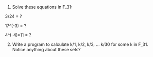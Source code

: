 1. Solve these equations in F_31:

3/24 = ?

17^(-3) = ?

4^(-4)*11 = ?

2. Write a program to calculate k/1, k/2, k/3, ... k/30 for some k in F_31. Notice anything about these sets?